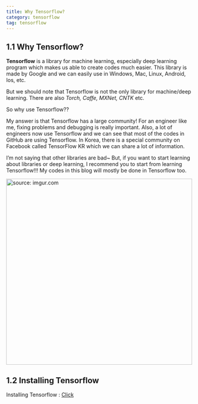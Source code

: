 ```yaml
---
title: Why Tensorflow?
category: tensorflow
tag: tensorflow
---
```


## 1.1 Why Tensorflow?
**Tensorflow** is a library for machine learning, especially deep learning program which makes us able to create codes much easier. This library is made by Google and we can easily use in Windows, Mac, Linux, Android, Ios, etc. 

But we should note that Tensorflow is not the only library for machine/deep learning. There are also *Torch, Caffe, MXNet, CNTK* etc. 

So why use Tensorflow??

My answer is that Tensorflow has a large community! For an engineer like me, fixing problems and debugging is really important. Also, a lot of engineers now use Tensorflow and we can see that most of the codes in GitHub are using Tensorflow. In Korea, there is a special community on Facebook called TensorFlow KR which we can share a lot of information.

I’m not saying that other libraries are bad~ But, if you want to start learning about libraries or deep learning, I recommend you to start from learning Tensorflow!!! My codes in this blog will mostly be done in Tensorflow too.

<a href="https://i.imgur.com/uGHbYQ1"><img src="https://i.imgur.com/uGHbYQ1.png" width="500px" title="source: imgur.com" /></a>


## 1.2 Installing Tensorflow

Installing Tensorflow : [Click](https://www.tensorflow.org/install)


